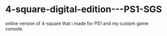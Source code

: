 # 4-square-digital-edition---PS1-SGS
online version of 4-square that i made for PS1 and my custom game console.
